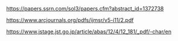 https://papers.ssrn.com/sol3/papers.cfm?abstract_id=1372738

https://www.arcjournals.org/pdfs/ijmsr/v5-i11/2.pdf

https://www.jstage.jst.go.jp/article/abas/12/4/12_181/_pdf/-char/en
